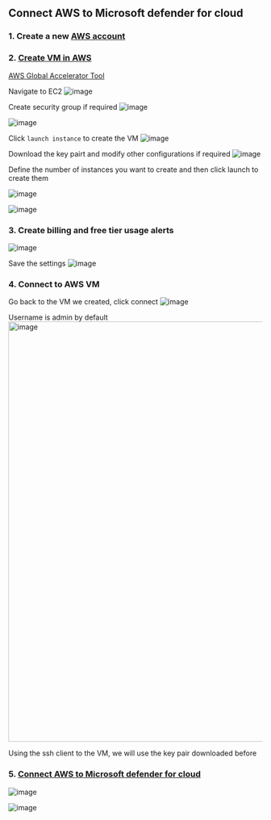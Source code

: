 ## Connect AWS to Microsoft defender for cloud

### 1. Create a new [AWS account]((https://www.youtube.com/watch?v=AxsFAuBnQWE))

### 2. [Create VM in AWS](https://www.youtube.com/watch?v=JgfWYcNR6nk)
[AWS Global Accelerator Tool](https://docs.aws.amazon.com/zh_tw/global-accelerator/latest/dg/introduction-speed-comparison-tool.html)

Navigate to EC2
![image](https://user-images.githubusercontent.com/96930989/222940188-39e7d9f4-e5d8-470b-b909-a172e84cb5f1.png)

Create security group if required
![image](https://user-images.githubusercontent.com/96930989/222941703-f503a1c4-8679-423a-aee2-736ee0d344e9.png)

![image](https://user-images.githubusercontent.com/96930989/222941716-15352b28-d813-4478-a5f5-0ab5c2026e56.png)

Click `launch instance` to create the VM
![image](https://user-images.githubusercontent.com/96930989/222940204-e2f9251b-2f33-4685-8d4e-bf172a1416b0.png)

Download the key pairt and modify other configurations if required
![image](https://user-images.githubusercontent.com/96930989/222948151-35f5c507-61fe-4c73-89c3-be40c2fc3df6.png)

Define the number of instances you want to create and then click launch to create them

![image](https://user-images.githubusercontent.com/96930989/222948299-30569a6b-a73c-4af3-90b4-c30d42ef34b9.png)

![image](https://user-images.githubusercontent.com/96930989/222948360-d537dfd1-083d-48bb-b43d-cd06570ef4dd.png)

### 3. Create billing and free tier usage alerts
![image](https://user-images.githubusercontent.com/96930989/222948445-84403b9a-2099-45f0-bc5e-450fc3843864.png)

Save the settings
![image](https://user-images.githubusercontent.com/96930989/222948576-0c1f3524-3e35-4618-b00c-1ffcbe44d1d7.png)

### 4. Connect to AWS VM

Go back to the VM we created, click connect
![image](https://user-images.githubusercontent.com/96930989/222948651-6393902c-068a-4b9d-bb55-92721b1b0d4b.png)

Username is admin by default
<img width="833" alt="image" src="https://user-images.githubusercontent.com/96930989/222951180-95016539-896f-406b-a3c8-129139a143b9.png">

Using the ssh client to the VM, we will use the key pair downloaded before

### 5. [Connect AWS to Microsoft defender for cloud](https://www.youtube.com/watch?v=UwYWAClAtgc)

![image](https://user-images.githubusercontent.com/96930989/222952840-6c0f7e97-bd47-4290-bff4-24c59a404192.png)

![image](https://user-images.githubusercontent.com/96930989/222952922-5574be8f-4c37-4978-a1ca-c84ea5254b14.png)

